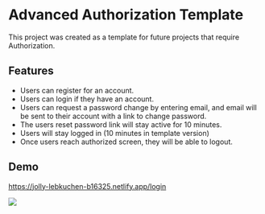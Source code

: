 
# Advanced Authorization Template
This project was created as a template for future projects that require Authorization. 


## Features

- Users can register for an account.
- Users can login if they have an account.
- Users can request a password change by entering email, and email will be sent to their account with a link to change password.
- The users reset password link will stay active for 10 minutes.
- Users will stay logged in (10 minutes in template version)
- Once users reach authorized screen, they will be able to logout.

## Demo

https://jolly-lebkuchen-b16325.netlify.app/login

![](https://i.imgur.com/DuNDVHI.png)